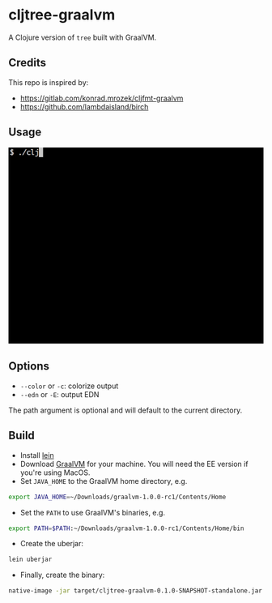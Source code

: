 
# cljtree-graalvm

A Clojure version of `tree` built with GraalVM.

## Credits

This repo is inspired by:

- https://gitlab.com/konrad.mrozek/cljfmt-graalvm
- https://github.com/lambdaisland/birch

## Usage

![Usage](cljtree.gif)

## Options

- `--color` or `-c`: colorize output
- `--edn` or `-E`: output EDN

The path argument is optional and will default to the current directory.

## Build

- Install [lein](https://leiningen.org/)
- Download [GraalVM](http://www.graalvm.org/downloads/) for your machine. You will need the EE version if you're using MacOS.
- Set `JAVA_HOME` to the GraalVM home directory, e.g.

```sh
export JAVA_HOME=~/Downloads/graalvm-1.0.0-rc1/Contents/Home
```

- Set the `PATH` to use GraalVM's binaries, e.g.

```sh
export PATH=$PATH:~/Downloads/graalvm-1.0.0-rc1/Contents/Home/bin
```

- Create the uberjar:

```sh
lein uberjar
```

- Finally, create the binary:

``` sh
native-image -jar target/cljtree-graalvm-0.1.0-SNAPSHOT-standalone.jar -H:Name="cljtree" -H:+ReportUnsupportedElementsAtRuntime
```
